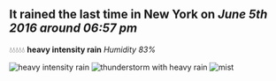 ## It rained the last time in New York on *June 5th 2016 around 06:57 pm*
💧💧💧💧💧  **heavy intensity rain** *Humidity 83%*

![heavy intensity rain](http://openweathermap.org/img/w/10d.png) ![thunderstorm with heavy rain](http://openweathermap.org/img/w/11d.png) ![mist](http://openweathermap.org/img/w/50d.png)
